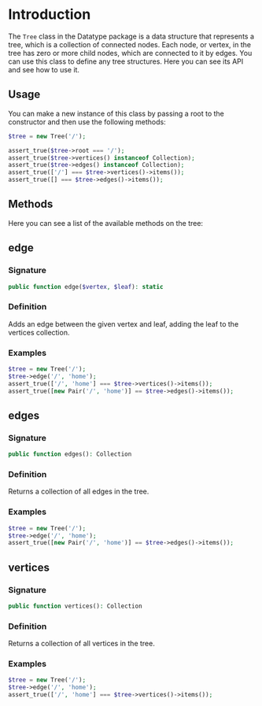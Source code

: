 # Introduction

The `Tree` class in the Datatype package is a data structure that represents a tree, which is a collection of connected nodes.
Each node, or vertex, in the tree has zero or more child nodes, which are connected to it by edges.
You can use this class to define any tree structures.
Here you can see its API and see how to use it.

## Usage

You can make a new instance of this class by passing a root to the constructor and then use the following methods:

```php
$tree = new Tree('/');

assert_true($tree->root === '/');
assert_true($tree->vertices() instanceof Collection);
assert_true($tree->edges() instanceof Collection);
assert_true(['/'] === $tree->vertices()->items());
assert_true([] === $tree->edges()->items());
```

## Methods

Here you can see a list of the available methods on the tree:

## edge

### Signature

```php
public function edge($vertex, $leaf): static
```

### Definition

Adds an edge between the given vertex and leaf, adding the leaf to the vertices collection.

### Examples

```php
$tree = new Tree('/');
$tree->edge('/', 'home');
assert_true(['/', 'home'] === $tree->vertices()->items());
assert_true([new Pair('/', 'home')] == $tree->edges()->items());
```

## edges

### Signature

```php
public function edges(): Collection
```

### Definition

Returns a collection of all edges in the tree.

### Examples

```php
$tree = new Tree('/');
$tree->edge('/', 'home');
assert_true([new Pair('/', 'home')] == $tree->edges()->items());
```

## vertices

### Signature

```php
public function vertices(): Collection
```

### Definition

Returns a collection of all vertices in the tree.

### Examples

```php
$tree = new Tree('/');
$tree->edge('/', 'home');
assert_true(['/', 'home'] === $tree->vertices()->items());
```
